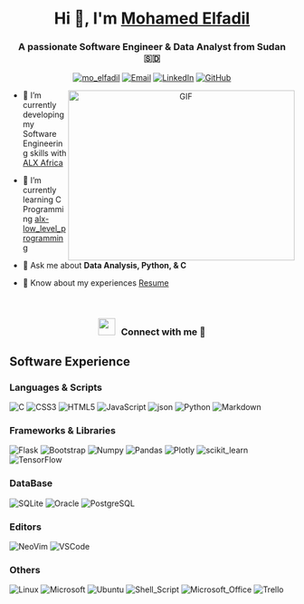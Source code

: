 <h1 align="center">Hi 👋, I'm <a href="https://github.com/mo7amedElfadil" target="blank">
Mohamed Elfadil</a></h1>
<h3 align="center">A passionate Software Engineer & Data Analyst from Sudan &#127480;&#127465</h3>


<p align="center"> <a href="https://twitter.com/mo_elfadil/" target="blank"><img src="https://img.shields.io/twitter/follow/mo_elfadil?logo=twitter&style=for-the-badge" alt="mo_elfadil" /></a>
<a target="blank" href="mailto:mo7amedElfadil@gmail.com"><img  src="https://img.shields.io/badge/Gmail-D14836?style=for-the-badge&logo=gmail&logoColor=white" alt="Email" /></a>
<a target="blank" href="https://www.linkedin.com/in/mohamedelfadil/"><img  src="https://img.shields.io/badge/LinkedIn-0077B5?style=for-the-badge&logo=linkedin&logoColor=white" alt="LinkedIn" /></a>
<a target="blank" href="https://github.com/mo7amedElfadil"><img  src="https://img.shields.io/badge/GitHub-100000?style=for-the-badge&logo=github&logoColor=white" alt="GitHub" /></a>


</p>

<a target="_blank" align="center">
  <img align="right" top="500" height="300" width="400" alt="GIF" src="https://media.giphy.com/media/qgQUggAC3Pfv687qPC/giphy.gif">
 </a>

- 🔭 I’m currently developing my Software Engineering skills with  <a href="https://www.alxafrica.com/" target="blank">ALX Africa</a>

- 🌱 I’m currently learning C Programming <a href="https://github.com/mo7amedElfadil/alx-low_level_programming" target="blank">alx-low_level_programming</a>


- 💬 Ask me about **Data Analysis, Python, & C**

- 📄 Know about my experiences <a href="https://github.com/mo7amedElfadil/mo7amedElfadil/blob/main/Credentials/Mohamed Elfadil CV.pdf" target="blank">Resume</a>
<br/>
<h3 align="center" > <img src="https://media.giphy.com/media/iY8CRBdQXODJSCERIr/giphy.gif" width="30" height="30" style="margin-right: 10px;">Connect with me 🤝 </h3>


<p align="center">

## Software Experience

### Languages & Scripts
<a target="blank"><img src="https://img.shields.io/badge/C-00599C?style=for-the-badge&logo=c&logoColor=white" alt="C" /></a>
<a target="blank"><img src="https://img.shields.io/badge/CSS3-1572B6?style=for-the-badge&logo=css3&logoColor=white" alt="CSS3" /></a>
<a target="blank"><img src="https://img.shields.io/badge/HTML5-E34F26?style=for-the-badge&logo=html5&logoColor=white" alt="HTML5" /></a>
<a target="blank"><img src="https://img.shields.io/badge/JavaScript-323330?style=for-the-badge&logo=javascript&logoColor=F7DF1E" alt="JavaScript" /></a>
<a target="blank"><img src="https://img.shields.io/badge/json-5E5C5C?style=for-the-badge&logo=json&logoColor=white" alt="json" /></a>
<a target="blank"><img src="https://img.shields.io/badge/Python-FFD43B?style=for-the-badge&logo=python&logoColor=blue" alt="Python" /></a>
<a target="blank"><img src="https://img.shields.io/badge/Markdown-000000?style=for-the-badge&logo=markdown&logoColor=white" alt="Markdown" /></a>

### Frameworks & Libraries
<a target="blank"><img src="https://img.shields.io/badge/Flask-000000?style=for-the-badge&logo=flask&logoColor=white" alt="Flask" /></a>
<a target="blank"><img src="https://img.shields.io/badge/Bootstrap-563D7C?style=for-the-badge&logo=bootstrap&logoColor=white" alt="Bootstrap" /></a>
<a target="blank"><img src="https://img.shields.io/badge/Numpy-777BB4?style=for-the-badge&logo=numpy&logoColor=white" alt="Numpy" /></a>
<a target="blank"><img src="https://img.shields.io/badge/Pandas-2C2D72?style=for-the-badge&logo=pandas&logoColor=white" alt="Pandas" /></a>
<a target="blank"><img src="https://img.shields.io/badge/Plotly-239120?style=for-the-badge&logo=plotly&logoColor=white" alt="Plotly" /></a>
<a target="blank"><img src="https://img.shields.io/badge/scikit_learn-F7931E?style=for-the-badge&logo=scikit-learn&logoColor=white" alt="scikit_learn" /></a>
<a target="blank"><img src="https://img.shields.io/badge/TensorFlow-FF6F00?style=for-the-badge&logo=tensorflow&logoColor=white" alt="TensorFlow" /></a>

### DataBase
<a target="blank"><img src="https://img.shields.io/badge/SQLite-07405E?style=for-the-badge&logo=sqlite&logoColor=white" alt="SQLite" /></a>
<a target="blank"><img src="https://img.shields.io/badge/Oracle-F80000?style=for-the-badge&logo=Oracle&logoColor=white" alt="Oracle" /></a>
<a target="blank"><img src="https://img.shields.io/badge/PostgreSQL-316192?style=for-the-badge&logo=postgresql&logoColor=white" alt="PostgreSQL" /></a>
### Editors
<a target="blank"><img src="https://img.shields.io/badge/NeoVim-%2357A143.svg?&style=for-the-badge&logo=neovim&logoColor=white" alt="NeoVim" /></a>
<a target="blank"><img src="https://img.shields.io/badge/VSCode-0078D4?style=for-the-badge&logo=visual%20studio%20code&logoColor=white" alt="VSCode" /></a>


### Others
<a target="blank"><img src="https://img.shields.io/badge/Linux-FCC624?style=for-the-badge&logo=linux&logoColor=black" alt="Linux" /></a>
<a target="blank"><img src="https://img.shields.io/badge/Microsoft-666666?style=for-the-badge&logo=microsoft&logoColor=white" alt="Microsoft" /></a>
<a target="blank"><img src="https://img.shields.io/badge/Ubuntu-E95420?style=for-the-badge&logo=ubuntu&logoColor=white" alt="Ubuntu" /></a>
<a target="blank"><img src="https://img.shields.io/badge/Shell_Script-121011?style=for-the-badge&logo=gnu-bash&logoColor=white" alt="Shell_Script" /></a>
<a target="blank"><img src="https://img.shields.io/badge/Microsoft_Office-D83B01?style=for-the-badge&logo=microsoft-office&logoColor=white" alt="Microsoft_Office" /></a>
<a target="blank"><img src="https://img.shields.io/badge/Trello-0052CC?style=for-the-badge&logo=trello&logoColor=white" alt="Trello" /></a>


</p>

